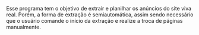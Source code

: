 Esse programa tem o objetivo de extrair e planilhar os anúncios do site viva real. Porém, a forma de extração é semiautomática, assim sendo necessário que o usuário comande o início da extração
e realize a troca de páginas manualmente.
